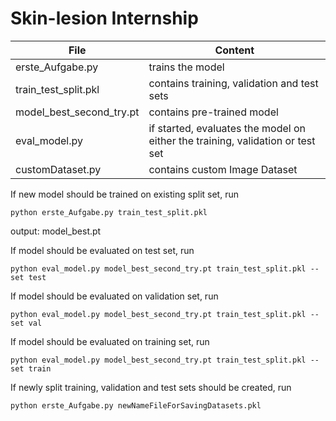 # Skin-lesion Internship 

| File          | Content       |
| ------------- |-------------|
| erste_Aufgabe.py      | trains the model |
| train_test_split.pkl      | contains training, validation and test sets     |
| model_best_second_try.pt | contains pre-trained model      |
| eval_model.py |   if started, evaluates the model on either the training, validation or test set  |
| customDataset.py |  contains custom Image Dataset   |


If new model should be trained on existing split set, run
```
python erste_Aufgabe.py train_test_split.pkl
```
output: model_best.pt



If model should be evaluated on test set, run 
```
python eval_model.py model_best_second_try.pt train_test_split.pkl --set test
```
If model should be evaluated on validation set, run 
```
python eval_model.py model_best_second_try.pt train_test_split.pkl --set val
```
If model should be evaluated on training set, run 
```
python eval_model.py model_best_second_try.pt train_test_split.pkl --set train
```




If newly split training, validation and test sets should be created, run
```
python erste_Aufgabe.py newNameFileForSavingDatasets.pkl
```



